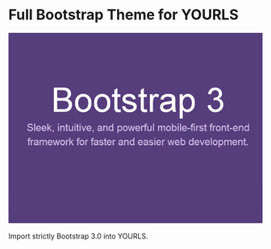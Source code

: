 Full Bootstrap Theme for YOURLS
===============================

![screenshot](screenshot.png)

Import strictly Bootstrap 3.0 into YOURLS.
